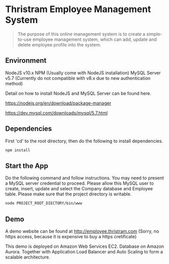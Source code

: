 # Thristram Employee Management System

> The purpose of this online management system is to create a simple-to-use employee management system, which can add, update and delete employee profile into the system. 

## Environment

NodeJS v10.x
NPM (Usually come with NodeJS installation)
MySQL Server v5.7 (Currently do not compatible with v8.x due to new authentication method)

Detail on how to install NodeJS and MySQL Server can be found here.

https://nodejs.org/en/download/package-manager

https://dev.mysql.com/downloads/mysql/5.7.html

## Dependencies

First 'cd' to the root directory, then do the following to install dependencies.

```sh
npm install
```

## Start the App
Do the following command and follow instructions. You may need to present a MySQL server credential to proceed. Please allow this MySQL user to create, insert, update and select the Company database and Employee table. Please make sure that the project directory is writable.

```sh
node PROJECT_ROOT_DIECTORY/bin/www
```
## Demo
A demo website can be found at http://employee.thristram.com (Sorry, no https access, because it is expensive to buy a https cretificate)

This demo is deployed on Amazon Web Services EC2. Database on Amazon Aurora. Together with Application Load Balancer and Auto Scaling to form a scalable architecture.
